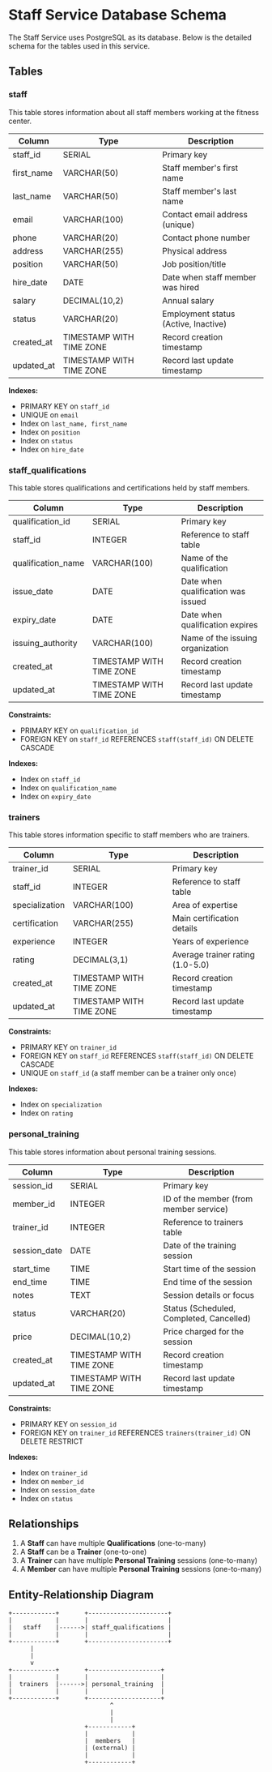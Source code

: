 # Staff Service Database Schema

The Staff Service uses PostgreSQL as its database. Below is the detailed schema for the tables used in this service.

## Tables

### staff

This table stores information about all staff members working at the fitness center.

| Column       | Type                     | Description                                   |
|--------------|--------------------------|-----------------------------------------------|
| staff_id     | SERIAL                   | Primary key                                   |
| first_name   | VARCHAR(50)              | Staff member's first name                     |
| last_name    | VARCHAR(50)              | Staff member's last name                      |
| email        | VARCHAR(100)             | Contact email address (unique)                |
| phone        | VARCHAR(20)              | Contact phone number                          |
| address      | VARCHAR(255)             | Physical address                              |
| position     | VARCHAR(50)              | Job position/title                            |
| hire_date    | DATE                     | Date when staff member was hired              |
| salary       | DECIMAL(10,2)            | Annual salary                                 |
| status       | VARCHAR(20)              | Employment status (Active, Inactive)          |
| created_at   | TIMESTAMP WITH TIME ZONE | Record creation timestamp                     |
| updated_at   | TIMESTAMP WITH TIME ZONE | Record last update timestamp                  |

**Indexes:**
- PRIMARY KEY on `staff_id`
- UNIQUE on `email`
- Index on `last_name, first_name`
- Index on `position`
- Index on `status`
- Index on `hire_date`

### staff_qualifications

This table stores qualifications and certifications held by staff members.

| Column             | Type                     | Description                                   |
|--------------------|--------------------------|-----------------------------------------------|
| qualification_id   | SERIAL                   | Primary key                                   |
| staff_id           | INTEGER                  | Reference to staff table                      |
| qualification_name | VARCHAR(100)             | Name of the qualification                     |
| issue_date         | DATE                     | Date when qualification was issued            |
| expiry_date        | DATE                     | Date when qualification expires               |
| issuing_authority  | VARCHAR(100)             | Name of the issuing organization              |
| created_at         | TIMESTAMP WITH TIME ZONE | Record creation timestamp                     |
| updated_at         | TIMESTAMP WITH TIME ZONE | Record last update timestamp                  |

**Constraints:**
- PRIMARY KEY on `qualification_id`
- FOREIGN KEY on `staff_id` REFERENCES `staff(staff_id)` ON DELETE CASCADE

**Indexes:**
- Index on `staff_id`
- Index on `qualification_name`
- Index on `expiry_date`

### trainers

This table stores information specific to staff members who are trainers.

| Column         | Type                     | Description                                   |
|----------------|--------------------------|-----------------------------------------------|
| trainer_id     | SERIAL                   | Primary key                                   |
| staff_id       | INTEGER                  | Reference to staff table                      |
| specialization | VARCHAR(100)             | Area of expertise                             |
| certification  | VARCHAR(255)             | Main certification details                    |
| experience     | INTEGER                  | Years of experience                           |
| rating         | DECIMAL(3,1)             | Average trainer rating (1.0-5.0)              |
| created_at     | TIMESTAMP WITH TIME ZONE | Record creation timestamp                     |
| updated_at     | TIMESTAMP WITH TIME ZONE | Record last update timestamp                  |

**Constraints:**
- PRIMARY KEY on `trainer_id`
- FOREIGN KEY on `staff_id` REFERENCES `staff(staff_id)` ON DELETE CASCADE
- UNIQUE on `staff_id` (a staff member can be a trainer only once)

**Indexes:**
- Index on `specialization`
- Index on `rating`

### personal_training

This table stores information about personal training sessions.

| Column       | Type                     | Description                                   |
|--------------|--------------------------|-----------------------------------------------|
| session_id   | SERIAL                   | Primary key                                   |
| member_id    | INTEGER                  | ID of the member (from member service)        |
| trainer_id   | INTEGER                  | Reference to trainers table                   |
| session_date | DATE                     | Date of the training session                  |
| start_time   | TIME                     | Start time of the session                     |
| end_time     | TIME                     | End time of the session                       |
| notes        | TEXT                     | Session details or focus                      |
| status       | VARCHAR(20)              | Status (Scheduled, Completed, Cancelled)      |
| price        | DECIMAL(10,2)            | Price charged for the session                 |
| created_at   | TIMESTAMP WITH TIME ZONE | Record creation timestamp                     |
| updated_at   | TIMESTAMP WITH TIME ZONE | Record last update timestamp                  |

**Constraints:**
- PRIMARY KEY on `session_id`
- FOREIGN KEY on `trainer_id` REFERENCES `trainers(trainer_id)` ON DELETE RESTRICT

**Indexes:**
- Index on `trainer_id`
- Index on `member_id`
- Index on `session_date`
- Index on `status`

## Relationships

1. A **Staff** can have multiple **Qualifications** (one-to-many)
2. A **Staff** can be a **Trainer** (one-to-one)
3. A **Trainer** can have multiple **Personal Training** sessions (one-to-many)
4. A **Member** can have multiple **Personal Training** sessions (one-to-many)

## Entity-Relationship Diagram

```
+------------+       +----------------------+
|            |       |                      |
|   staff    |------>| staff_qualifications |
|            |       |                      |
+------------+       +----------------------+
      |
      |
      v
+------------+       +--------------------+
|            |       |                    |
|  trainers  |------>| personal_training  |
|            |       |                    |
+------------+       +--------------------+
                            ^
                            |
                            |
                     +------------+
                     |            |
                     |  members   |
                     | (external) |
                     |            |
                     +------------+
```
